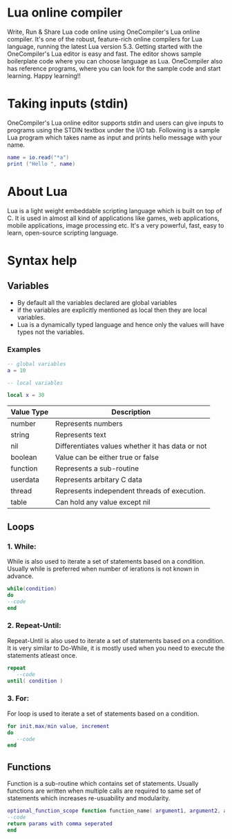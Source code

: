 # Lua online compiler

Write, Run & Share Lua code online using OneCompiler's Lua online compiler. It's one of the robust, feature-rich online compilers for Lua language, running the latest Lua version 5.3. Getting started with the OneCompiler's Lua editor is easy and fast. The editor shows sample boilerplate code where you can choose language as Lua. OneCompiler also has reference programs, where you can look for the sample code and start learning. Happy learning!!

# Taking inputs (stdin)
OneCompiler's Lua online editor supports stdin and users can give inputs to programs using the STDIN textbox under the I/O tab. Following is a sample Lua program which takes name as input and prints hello message with your name.

```lua
name = io.read("*a")
print ("Hello ", name)
```
# About Lua

Lua is a light weight embeddable scripting language which is built on top of C. It is used in almost all kind of applications like games, web applications, mobile applications, image processing etc. It's a very powerful, fast, easy to learn, open-source scripting language.

# Syntax help

## Variables

* By default all the variables declared are global variables
* if the variables are explicitly mentioned as local then they are local variables.
* Lua is a dynamically typed language and hence only the values will have types not the variables.

### Examples

```lua
-- global variables
a = 10

-- local variables

local x = 30
```

|Value Type| Description|
|-----|-----|
|number| Represents numbers|
|string| Represents text|
|nil|Differentiates values whether it has data or not|
|boolean|Value can be either true or false|
|function|Represents a sub-routine|
|userdata|Represents arbitary C data|
|thread|Represents independent threads of execution.|
|table|Can hold any value except nil|


## Loops

### 1. While:

While is also used to iterate a set of statements based on a condition. Usually while is preferred when number of ierations is not known in advance.

```lua
while(condition)
do
--code
end
```
### 2. Repeat-Until:

Repeat-Until is also used to iterate a set of statements based on a condition. It is very similar to Do-While, it is mostly used when you need to execute the statements atleast once.

```lua
repeat
   --code
until( condition )
```

### 3. For:
For loop is used to iterate a set of statements based on a condition.

```lua
for init,max/min value, increment
do
   --code
end
```

##  Functions
Function is a sub-routine which contains set of statements. Usually functions are written when multiple calls are required to same set of statements which increases re-usuability and modularity.


```lua
optional_function_scope function function_name( argument1, argument2, argument3........, argumentn)
--code
return params with comma seperated
end
```